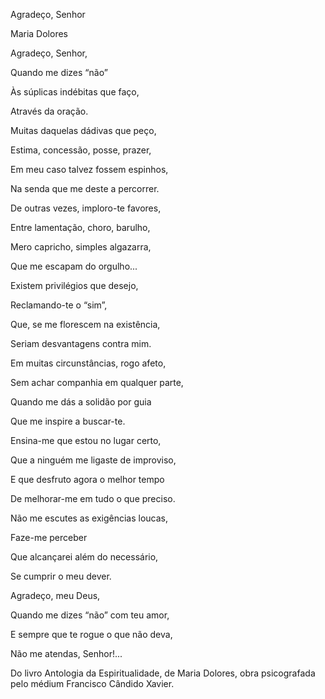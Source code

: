  Agradeço, Senhor

Maria Dolores

Agradeço, Senhor,

Quando me dizes “não”

Às súplicas indébitas que faço,

Através da oração.

Muitas daquelas dádivas que peço,

Estima, concessão, posse, prazer,

Em meu caso talvez fossem espinhos,

Na senda que me deste a percorrer.

De outras vezes, imploro-te favores,

Entre lamentação, choro, barulho,

Mero capricho, simples algazarra,

Que me escapam do orgulho...

Existem privilégios que desejo,

Reclamando-te o “sim”,

Que, se me florescem na existência,

Seriam desvantagens contra mim.

Em muitas circunstâncias, rogo afeto,

Sem achar companhia em qualquer parte,

Quando me dás a solidão por guia

Que me inspire a buscar-te.

Ensina-me que estou no lugar certo,

Que a ninguém me ligaste de improviso,

E que desfruto agora o melhor tempo

De melhorar-me em tudo o que preciso.

Não me escutes as exigências loucas,

Faze-me perceber

Que alcançarei além do necessário,

Se cumprir o meu dever.

Agradeço, meu Deus,

Quando me dizes “não” com teu amor,

E sempre que te rogue o que não deva,

Não me atendas, Senhor!...



Do livro Antologia da Espiritualidade, de Maria Dolores, obra psicografada pelo médium Francisco Cândido Xavier.
